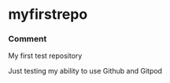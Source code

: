 # myfirstrepo
<h3>Comment </h3>
My first test repository

Just testing my ability to use Github and Gitpod
